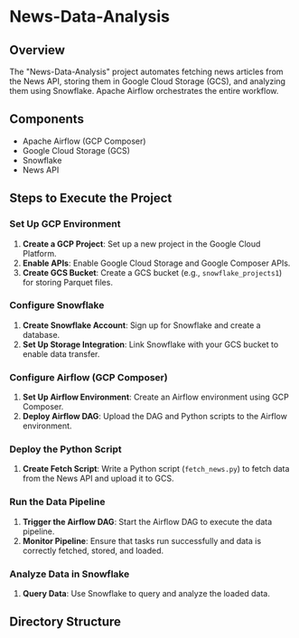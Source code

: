 # News-Data-Analysis

## Overview
The "News-Data-Analysis" project automates fetching news articles from the News API, storing them in Google Cloud Storage (GCS), and analyzing them using Snowflake. Apache Airflow orchestrates the entire workflow.

## Components
- Apache Airflow (GCP Composer)
- Google Cloud Storage (GCS)
- Snowflake
- News API

## Steps to Execute the Project

### Set Up GCP Environment
1. **Create a GCP Project**: Set up a new project in the Google Cloud Platform.
2. **Enable APIs**: Enable Google Cloud Storage and Google Composer APIs.
3. **Create GCS Bucket**: Create a GCS bucket (e.g., `snowflake_projects1`) for storing Parquet files.

### Configure Snowflake
1. **Create Snowflake Account**: Sign up for Snowflake and create a database.
2. **Set Up Storage Integration**: Link Snowflake with your GCS bucket to enable data transfer.

### Configure Airflow (GCP Composer)
1. **Set Up Airflow Environment**: Create an Airflow environment using GCP Composer.
2. **Deploy Airflow DAG**: Upload the DAG and Python scripts to the Airflow environment.

### Deploy the Python Script
1. **Create Fetch Script**: Write a Python script (`fetch_news.py`) to fetch data from the News API and upload it to GCS.

### Run the Data Pipeline
1. **Trigger the Airflow DAG**: Start the Airflow DAG to execute the data pipeline.
2. **Monitor Pipeline**: Ensure that tasks run successfully and data is correctly fetched, stored, and loaded.

### Analyze Data in Snowflake
1. **Query Data**: Use Snowflake to query and analyze the loaded data.

## Directory Structure
